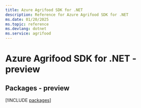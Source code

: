 ```yaml
---
title: Azure Agrifood SDK for .NET
description: Reference for Azure Agrifood SDK for .NET
ms.date: 01/20/2025
ms.topic: reference
ms.devlang: dotnet
ms.service: agrifood
---
```

# Azure Agrifood SDK for .NET - preview
## Packages - preview
[!INCLUDE [packages](agrifood-index.md)]